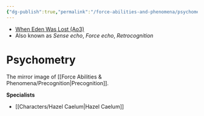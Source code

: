 ```yaml
---
{"dg-publish":true,"permalink":"/force-abilities-and-phenomena/psychometry/","tags":["light dark universal","offense defense utility","control sense alter","forcepower"],"dgHomeLink":false}
---
```


- [When Eden Was Lost (Ao3)](https://archiveofourown.org/works/19334440/chapters/45992584)
- Also known as *Sense echo*, *Force echo*, *Retrocognition*

# Psychometry
The mirror image of [[Force Abilities & Phenomena/Precognition\|Precognition]]. 

**Specialists**
- [[Characters/Hazel Caelum\|Hazel Caelum]]